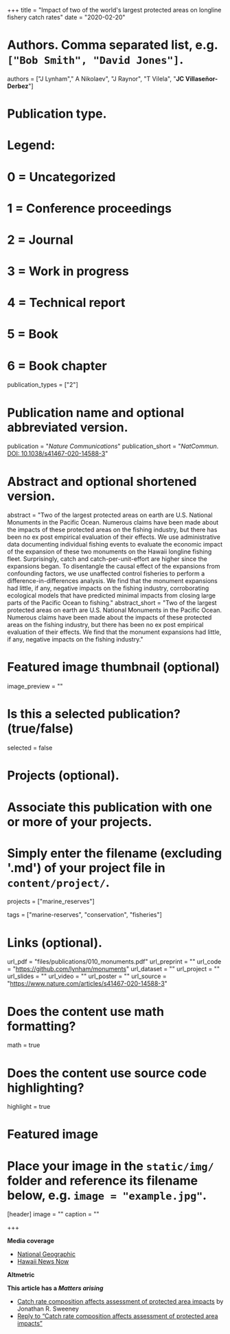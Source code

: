 +++
title = "Impact of two of the world's largest protected areas on longline fishery catch rates"
date = "2020-02-20"

# Authors. Comma separated list, e.g. `["Bob Smith", "David Jones"]`.
authors = ["J Lynham"," A Nikolaev", "J Raynor", "T Vilela",  "**JC Villaseñor-Derbez**"]

# Publication type.
# Legend:
# 0 = Uncategorized
# 1 = Conference proceedings
# 2 = Journal
# 3 = Work in progress
# 4 = Technical report
# 5 = Book
# 6 = Book chapter
publication_types = ["2"]

# Publication name and optional abbreviated version.
publication = "*Nature Communications*"
publication_short = "*NatCommun*. [DOI: 10.1038/s41467-020-14588-3](https://doi.org/10.1038/s41467-020-14588-3)"

# Abstract and optional shortened version.
abstract = "Two of the largest protected areas on earth are U.S. National Monuments in the Pacific Ocean. Numerous claims have been made about the impacts of these protected areas on the fishing industry, but there has been no ex post empirical evaluation of their effects. We use administrative data documenting individual fishing events to evaluate the economic impact of the expansion of these two monuments on the Hawaii longline fishing fleet. Surprisingly, catch and catch-per-unit-effort are higher since the expansions began. To disentangle the causal effect of the expansions from confounding factors, we use unaffected control fisheries to perform a difference-in-differences analysis. We find that the monument expansions had little, if any, negative impacts on the fishing industry, corroborating ecological models that have predicted minimal impacts from closing large parts of the Pacific Ocean to fishing."
abstract_short = "Two of the largest protected areas on earth are U.S. National Monuments in the Pacific Ocean. Numerous claims have been made about the impacts of these protected areas on the fishing industry, but there has been no ex post empirical evaluation of their effects. We find that the monument expansions had little, if any, negative impacts on the fishing industry."

# Featured image thumbnail (optional)
image_preview = ""

# Is this a selected publication? (true/false)
selected = false

# Projects (optional).
#   Associate this publication with one or more of your projects.
#   Simply enter the filename (excluding '.md') of your project file in `content/project/`.
projects = ["marine_reserves"]

tags = ["marine-reserves", "conservation", "fisheries"]

# Links (optional).
url_pdf = "files/publications/010_monuments.pdf"
url_preprint = ""
url_code = "https://github.com/lynham/monuments"
url_dataset = ""
url_project = ""
url_slides = ""
url_video = ""
url_poster = ""
url_source = "https://www.nature.com/articles/s41467-020-14588-3"

# Does the content use math formatting?
math = true

# Does the content use source code highlighting?
highlight = true

# Featured image
# Place your image in the `static/img/` folder and reference its filename below, e.g. `image = "example.jpg"`.
[header]
image = ""
caption = ""

+++

**Media coverage**

- [National Geographic](https://www.nationalgeographic.com/science/2020/05/fishery-managers-seek-to-open-pacific-monuments-to-fishing/#close)
- [Hawaii News Now](https://www.hawaiinewsnow.com/2020/02/25/study-expansion-pacific-marine-national-monuments-didnt-harm-fishing-industry/)

**Altmetric**

<script type="text/javascript" src="https://d1bxh8uas1mnw7.cloudfront.net/assets/embed.js"></script><div class="altmetric-embed" data-badge-type="donut" data-altmetric-id="76393902"></div>

**This article has a _Matters arising_**

- [Catch rate composition affects assessment of protected area impacts](https://www.nature.com/articles/s41467-021-21607-4) by Jonathan R. Sweeney
- [Reply to “Catch rate composition affects assessment of protected area impacts”](https://www.nature.com/articles/s41467-021-21608-3)
